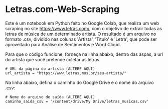 # Letras.com-Web-Scraping

Este é um notebook em Python feito no Google Colab, que realiza um web scraping no site <https://www.letras.com/>, com o objetivo de extrair todas as letras de música de um determinado artista. O resultado é um arquivo no formato .csv, dividido nas colunas 'Artista', 'Título' e 'Letra', que pode ser aproveitado para Análise de Sentimentos e Word Cloud.

Para que o código funcione, forneça na linha abaixo, dentro das aspas, a url do artista que você pretende coletar as letras.

    # URL da página do artista (ALTERE AQUI)
    url_artista = "https://www.letras.mus.br/seu-artista/"

Na linha abaixo, defina o caminho do Google Drive e o nome do arquivo .csv:

    # Nome do arquivo de saída (ALTERE AQUI)
    caminho_saida_csv = '/content/drive/My Drive/letras_musicas.csv'
